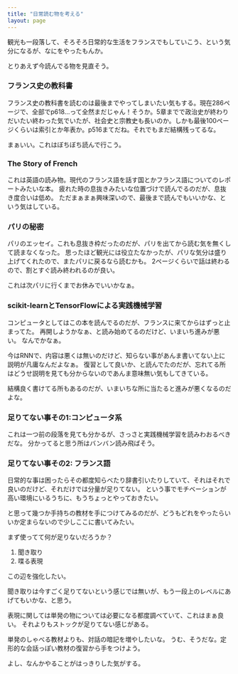 ```yaml
---
title: "日常読む物を考える"
layout: page	
---
```


観光も一段落して、そろそろ日常的な生活をフランスでもしていこう、という気分になるが、なにをやったもんか。

とりあえず今読んでる物を見直そう。

### フランス史の教科書

フランス史の教科書を読むのは最後までやってしまいたい気もする。現在286ページで、全部でp618…って全然まだじゃん！そうか。5章までで政治史が終わりだいたい終わった気でいたが、社会史と宗教史も長いのか。しかも最後100ページくらいは索引とか年表か。p516まてだね。それでもまだ結構残ってるな。

まぁいい。これはぼちぼち読んで行こう。

### The Story of French

これは英語の読み物。現代のフランス語を話す国とかフランス語についてのレポートみたいな本。
疲れた時の息抜きみたいな位置づけで読んでるのだが、息抜き度合いは低め。
ただまぁまぁ興味深いので、最後まで読んでもいいかな、という気はしている。

### パリの秘密

パリのエッセイ。これも息抜き枠だったのだが、パリを出てから読む気を無くして読まなくなった。
思ったほど観光には役立たなかったが、パリな気分は盛り上げてくれたので、またパリに戻るなら読むかも。
2ページくらいで話は終わるので、割とすぐ読み終われるのが良い。

これは次パリに行くまでお休みでいいかなぁ。

### scikit-learnとTensorFlowによる実践機械学習

コンピュータとしてはこの本を読んでるのだが、フランスに来てからはずっと止まってた。
再開しようかなぁ、と読み始めてるのだけど、いまいち進みが悪い。
なんでかなぁ。

今はRNNで、内容は悪くは無いのだけど、知らない事があんま書いてない上に説明が凡庸なんだよなぁ。
復習として良いか、と読んでたのだが、忘れてる所はどうせ説明を見ても分からないのであんま意味無い気もしてきている。

結構良く書けてる所もあるのだが、いまいちな所に当たると進みが悪くなるのだよな。

### 足りてない事その1:コンピュータ系

これは一つ前の段落を見ても分かるが、さっさと実践機械学習を読みわおるべきだな。
分かってると思う所はバンバン読み飛ばそう。

### 足りてない事その2: フランス語

日常的な事は困ったらその都度知らべたり辞書引いたりしていて、それはそれで良いのだけど、それだけでは分量が足りてない。
という事でモチベーションが高い環境にいるうちに、もうちょっとやっておきたい。

と思って幾つか手持ちの教材を手につけてみるのだが、どうもどれをやったらいいか定まらないので少しここに書いてみたい。

まず使ってて何が足りないだろうか？

1. 聞き取り
2. 喋る表現

この辺を強化したい。

聞き取りは今すごく足りてないという感じでは無いが、もう一段上のレベルにあげてもいかな、と思う。

表現に関しては単発の物については必要になる都度調べていて、これはまぁ良い。
それよりもストックが足りてない感じがある。

単発のしゃべる教材よりも、対話の暗記を増やしたいな。
うむ、そうだな。定形的な会話っぽい教材の復習から手をつけよう。

よし、なんかやることがはっきりした気がする。

